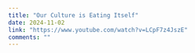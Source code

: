 ```yaml
---
title: "Our Culture is Eating Itself"
date: 2024-11-02
link: "https://www.youtube.com/watch?v=LCpF7z4JszE"
comments: ""
---
```


